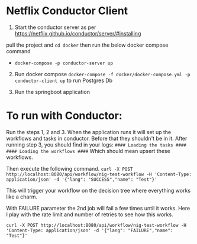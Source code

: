 # Netflix Conductor Client

1. Start the conductor server as per https://netflix.github.io/conductor/server/#installing

pull the project and `cd docker` then run the below docker compose command

* `docker-compose -p conductor-server up`

2. Run docker compose `docker-compose -f docker/docker-compose.yml -p conductor-client up` to run Postgres Db

3. Run the springboot application


# To run with Conductor:

Run the steps 1, 2 and 3. When the application runs it will set up the workflows and tasks in conductor. Before that they shouldn't be in it. 
After running step 3, you should find in your logs:
`#### Loading the tasks ####` 
`#### Loading the workflows ####`
Which should mean upsert these workflows. 

Then execute the following command. 
`curl -X POST http://localhost:8080/api/workflow/nig-test-workflow -H 'Content-Type: application/json' -d '{"lang": "SUCCESS","name": "Test"}'`

This will trigger your workflow on the decision tree where everything works like a charm. 

With FAILURE parameter the 2nd job will fail a few times until it works. Here I play with the rate limit and number of retries to see how this works.  

`curl -X POST http://localhost:8080/api/workflow/nig-test-workflow -H 'Content-Type: application/json' -d '{"lang": "FAILURE","name": "Test"}'` 
